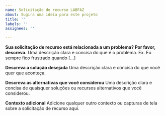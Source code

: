 ```yaml
---
name: Solicitação de recurso LABFAZ
about: Sugira uma ideia para este projeto
title: ''
labels: ''
assignees: ''

---
```


**Sua solicitação de recurso está relacionada a um problema? Por favor, descreva.**
Uma descrição clara e concisa do que é o problema. Ex. Eu sempre fico frustrado quando [...]

**Descreva a solução desejada**
Uma descrição clara e concisa do que você quer que aconteça.

**Descreva as alternativas que você considerou**
Uma descrição clara e concisa de quaisquer soluções ou recursos alternativos que você considerou.

**Contexto adicional**
Adicione qualquer outro contexto ou capturas de tela sobre a solicitação de recurso aqui.
